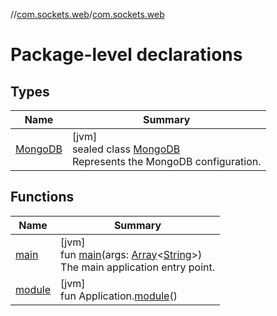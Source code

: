 //[com.sockets.web](../../index.md)/[com.sockets.web](index.md)

# Package-level declarations

## Types

| Name | Summary |
|---|---|
| [MongoDB](-mongo-d-b/index.md) | [jvm]<br>sealed class [MongoDB](-mongo-d-b/index.md)<br>Represents the MongoDB configuration. |

## Functions

| Name | Summary |
|---|---|
| [main](main.md) | [jvm]<br>fun [main](main.md)(args: [Array](https://kotlinlang.org/api/latest/jvm/stdlib/kotlin/-array/index.html)&lt;[String](https://kotlinlang.org/api/latest/jvm/stdlib/kotlin/-string/index.html)&gt;)<br>The main application entry point. |
| [module](module.md) | [jvm]<br>fun Application.[module](module.md)() |
